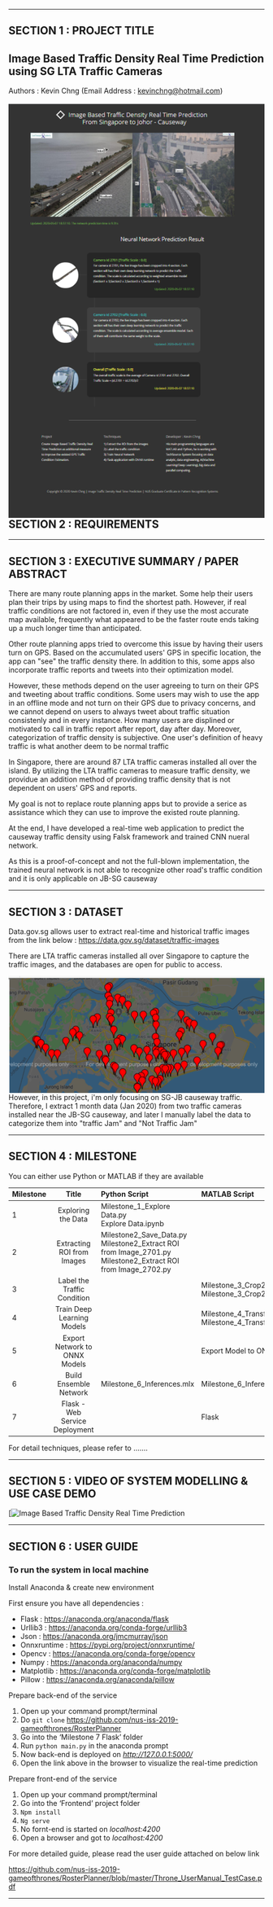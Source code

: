 
---

## SECTION 1 : PROJECT TITLE
## Image Based Traffic Density Real Time Prediction using SG LTA Traffic Cameras

Authors : Kevin Chng (Email Address : kevinchng@hotmail.com)

<img src="website_outlook.png"
     style="float: left; margin-right: 0px;" />

---
## SECTION 2 : REQUIREMENTS


---
## SECTION 3 : EXECUTIVE SUMMARY / PAPER ABSTRACT
There are many route planning apps in the market. Some help their users plan their trips by using maps to find the shortest path. However, if real traffic conditions are not 
factored in, even if they use the most accurate map available, frequently what appeared to be the faster route ends taking up a much longer time than anticipated.

Other route planning apps tried to overcome this issue by having their users turn on GPS. Based on the accumulated users' GPS in specific location, the app can "see" the traffic density there. In addition to this, some apps also incorporate traffic reports and tweets into their optimization model.

However, these methods depend on the user agreeing to turn on their GPS and tweeting about traffic conditions. Some users may wish to use the app in an offline mode and not turn on their GPS due to privacy concerns, and we cannot depend on users to always tweet about traffic situation consistenly and in every instance. How many users are displined or motivated to call in traffic report after report, day after day. Moreover, categorization of traffic density is subjective. One user's definition of heavy traffic is what another deem to be normal traffic

In Singapore, there are around 87 LTA traffic cameras installed all over the island. By utilizing the LTA traffic cameras to measure traffic density, we providue an addition method of providing traffic density that is not dependent on users' GPS and reports.

My goal is not to replace route planning apps but to provide a serice as assistance which they can use to improve the existed route planning.

At the end, I have developed a real-time web application to predict the causeway traffic density using Falsk framework and trained CNN nueral network.

As this is a proof-of-concept and not the full-blown implementation, the trained neural network is not able to recognize other road's traffic condition and it is only applicable on JB-SG causeway
 
---
## SECTION 3 : DATASET
Data.gov.sg allows user to extract real-time and historical traffic images from the link below :
https://data.gov.sg/dataset/traffic-images

There are LTA traffic cameras installed all over Singapore to capture the traffic images, and the databases are open for public to access.

<img src="Traffic Cameras in Singapore.png"
     style="float: left; margin-right: 0px;" />
     
However, in this project, i'm only focusing on SG-JB causeway traffic. Therefore, I extract 1 month data (Jan 2020) from two traffic cameras installed near the JB-SG causeway, and later I manually label the data to categorize them into "traffic Jam" and "Not Traffic Jam"

---
## SECTION 4 : MILESTONE 
You can either use Python or MATLAB if they are available

| Milestone  | Title  | Python Script | MATLAB Script | 
| :------------ |:---------------:| :-----| :-----| 
| 1 | Exploring the Data | Milestone_1_Explore Data.py<br> Explore Data.ipynb| 
| 2 | Extracting ROI from Images | Milestone2_Save_Data.py<br> Milestone2_Extract ROI from Image_2701.py<br> Milestone2_Extract ROI from Image_2702.py | |
| 3 | Label the Traffic Condition | | Milestone_3_Crop2701.mlx<br> Milestone_3_Crop2702.mlx | 
| 4 | Train Deep Learning Models | | Milestone_4_Transfer_Learning_2701.mlx<br> Milestone_4_Transfer_Learning_2702.mlx |
| 5 | Export Network to ONNX Models | | Export Model to ONNX | 
| 6 | Build Ensemble Network | Milestone_6_Inferences.mlx | Milestone_6_Inferences.mlx |  
| 7 | Flask - Web Service Deployment | | Flask |

For detail techniques, please refer to .......

---
## SECTION 5 : VIDEO OF SYSTEM MODELLING & USE CASE DEMO

[![Image Based Traffic Density Real Time Prediction]()

---
## SECTION 6 : USER GUIDE


### To run the system in local machine

Install Anaconda & create new environment 

First ensure you have all dependencies :
* Flask : https://anaconda.org/anaconda/flask
* Urllib3 : https://anaconda.org/conda-forge/urllib3
* Json : https://anaconda.org/jmcmurray/json
* Onnxruntime : https://pypi.org/project/onnxruntime/
* Opencv : https://anaconda.org/conda-forge/opencv
* Numpy : https://anaconda.org/anaconda/numpy
* Matplotlib : https://anaconda.org/conda-forge/matplotlib
* Pillow :  https://anaconda.org/anaconda/pillow

Prepare back-end of the service
1. Open up your command prompt/terminal
2. Do ``git clone`` https://github.com/nus-iss-2019-gameofthrones/RosterPlanner
3. Go into the ‘Milestone 7 Flask’ folder
4. Run ``python main.py`` in the anaconda prompt
5. Now back-end is deployed on *http://127.0.0.1:5000/*
6. Open the link above in the browser to visualize the real-time prediction

Prepare front-end of the service
1. Open up your command prompt/terminal
2. Go into the ‘Frontend’ project folder
3. ``Npm install``
4. ``Ng serve`` 
5. No fornt-end is started on *localhost:4200*
6. Open a browser and got to *localhost:4200*

For more detailed guide, please read the user guide attached on below link

<https://github.com/nus-iss-2019-gameofthrones/RosterPlanner/blob/master/Throne_UserManual_TestCase.pdf>

---
